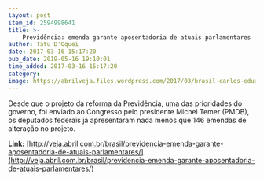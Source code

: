 ```yaml
---
layout: post
item_id: 2594998641
title: >-
    Previdência: emenda garante aposentadoria de atuais parlamentares
author: Tatu D'Oquei
date: 2017-03-16 15:17:20
pub_date: 2019-05-16 19:10:01
time_added: 2017-03-16 15:17:20
category: 
image: https://abrilveja.files.wordpress.com/2017/03/brasil-carlos-eduardo-cadoca-20150513-001.jpg?quality=70&strip=info&w=680&h=453&crop=1
---
```


Desde que o projeto da reforma da Previdência, uma das prioridades do governo, foi enviado ao Congresso pelo presidente Michel Temer (PMDB), os deputados federais já apresentaram nada menos que 146 emendas de alteração no projeto.

**Link:** [http://veja.abril.com.br/brasil/previdencia-emenda-garante-aposentadoria-de-atuais-parlamentares/](http://veja.abril.com.br/brasil/previdencia-emenda-garante-aposentadoria-de-atuais-parlamentares/)

